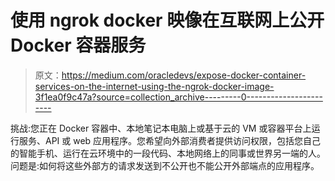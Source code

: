 # 使用 ngrok docker 映像在互联网上公开 Docker 容器服务

> 原文：<https://medium.com/oracledevs/expose-docker-container-services-on-the-internet-using-the-ngrok-docker-image-3f1ea0f9c47a?source=collection_archive---------0----------------------->

挑战:您正在 Docker 容器中、本地笔记本电脑上或基于云的 VM 或容器平台上运行服务、API 或 web 应用程序。您希望向外部消费者提供访问权限，包括您自己的智能手机、运行在云环境中的一段代码、本地网络上的同事或世界另一端的人。问题是:如何将这些外部方的请求发送到不公开也不能公开外部端点的应用程序。